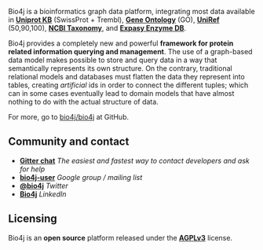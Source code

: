 Bio4j is a bioinformatics graph data platform, integrating most data available in [**Uniprot KB**](http://www.uniprot.org/) (SwissProt + Trembl), [**Gene Ontology**](http://www.geneontology.org/) (GO), [**UniRef**](http://www.ebi.ac.uk/uniref/) (50,90,100), [**NCBI Taxonomy**](http://www.ncbi.nlm.nih.gov/Taxonomy/), and [**Expasy Enzyme DB**](http://enzyme.expasy.org/). 

Bio4j provides a completely new and powerful **framework for protein related information querying and management**. 
The use of a graph-based data model makes possible to store and query data in a way that semantically represents its own structure. On the contrary, traditional relational models and databases must flatten the data they represent into tables, creating _artificial_ ids in order to connect the different tuples; which can in some cases eventually lead to domain models that have almost nothing to do with the actual structure of data.

For more, go to [bio4j/bio4j](https://github.com/bio4j/bio4j) at GitHub.

## Community and contact

- **[Gitter chat](https://gitter.im/bio4j/bio4j)** _The easiest and fastest way to contact developers and ask for help_
- **[bio4j-user](http://groups.google.com/group/bio4j-user)** _Google group / mailing list_
- **[@bio4j](http://twitter.com/bio4j)** _Twitter_
- **[Bio4j](http://www.linkedin.com/groups/Bio4j-3890937)** _LinkedIn_

##  Licensing

Bio4j is an **open source** platform released under the [**AGPLv3**](http://www.gnu.org/licenses/agpl.html) license.